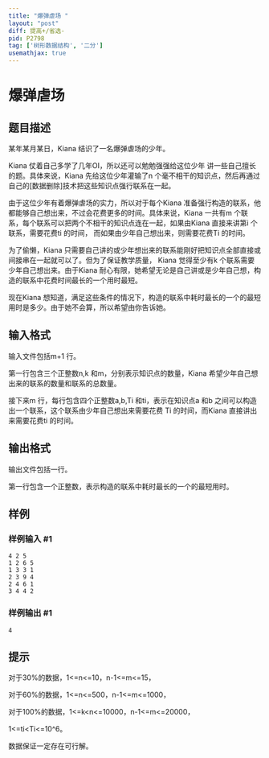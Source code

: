 ```yaml
---
title: "爆弹虐场 "
layout: "post"
diff: 提高+/省选-
pid: P2798
tag: ['树形数据结构', '二分']
usemathjax: true
---
```


# 爆弹虐场 
## 题目描述

某年某月某日，Kiana 结识了一名爆弹虐场的少年。

Kiana 仗着自己多学了几年OI，所以还可以勉勉强强给这位少年 讲一些自己擅长的题。具体来说，Kiana 先给这位少年灌输了n 个毫不相干的知识点，然后再通过自己的[数据删除]技术把这些知识点强行联系在一起。


由于这位少年有着爆弹虐场的实力，所以对于每个Kiana 准备强行构造的联系，他都能够自己想出来，不过会花费更多的时间。具体来说，Kiana 一共有m 个联系，每个联系可以把两个不相干的知识点连在一起，如果由Kiana 直接来讲第i 个联系，需要花费ti 的时间， 而如果由少年自己想出来，则需要花费Ti 的时间。


为了偷懒，Kiana 只需要自己讲的或少年想出来的联系能刚好把知识点全部直接或间接串在一起就可以了。但为了保证教学质量， Kiana 觉得至少有k 个联系需要少年自己想出来。由于Kiana 耐心有限，她希望无论是自己讲或是少年自己想，构造的联系中花费时间最长的一个用时最短。


现在Kiana 想知道，满足这些条件的情况下，构造的联系中耗时最长的一个的最短用时是多少。由于她不会算，所以希望由你告诉她。

## 输入格式

输入文件包括m+1 行。


第一行包含三个正整数n,k 和m，分别表示知识点的数量，Kiana 希望少年自己想出来的联系的数量和联系的总数量。


接下来m 行，每行包含四个正整数a,b,Ti 和ti，表示在知识点a 和b 之间可以构造出一个联系，这个联系由少年自己想出来需要花费 Ti 的时间，而Kiana 直接讲出来需要花费ti 的时间。

## 输出格式

输出文件包括一行。


第一行包含一个正整数，表示构造的联系中耗时最长的一个的最短用时。

## 样例

### 样例输入 #1
```
4 2 5 
1 2 6 5 
1 3 3 1 
2 3 9 4 
2 4 6 1 
3 4 4 2 

```
### 样例输出 #1
```
4
```
## 提示

对于30%的数据，1<=n<=10，n-1<=m<=15，

对于60%的数据，1<=n<=500，n-1<=m<=1000，

对于100%的数据，1<=k<n<=10000，n-1<=m<=20000，


1<=ti<Ti<=10^6。 

数据保证一定存在可行解。

